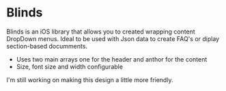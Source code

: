 # Blinds
Blinds is an iOS library that allows you to created wrapping content DropDown menus. Ideal to be used with Json data to create FAQ's or diplay section-based documments.

- Uses two main arrays one for the header and anthor for the content
- Size, font size and width configurable

I'm still working on making this design a little more friendly.

